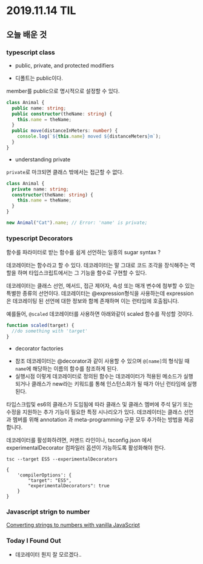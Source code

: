 # 2019.11.14 TIL

## 오늘 배운 것

### typescript class

- public, private, and protected modifiers

- 디폴트는 public이다.

member를 public으로 명시적으로 설정할 수 있다.

```ts
class Animal {
  public name: string;
  public constructor(theName: string) {
    this.name = theName;
  }
  public move(distanceInMeters: number) {
    console.log(`${this.name} moved ${distanceMeters}m`);
  }
}
```

- understanding private

`private`로 마크되면 클래스 밖에서는 접근할 수 없다.

```ts
class Animal {
  private name: string;
  constructor(theName: string) {
    this.name = theName;
  }
}

new Animal("Cat").name; // Error: 'name' is private;
```

### typescript Decorators

함수를 파라미터로 받는 함수를 쉽게 선언하는 일종의 sugar syntax ?

데코레이터는 함수라고 할 수 있다. 데코레이터는 말 그대로 코드 조각을 장식해주는 역할을 하며 타입스크립트에서는 그 기능을 함수로 구현할 수 있다.

데코레이터는 클래스 선언, 메서드, 접근 제어자, 속성 또는 매개 변수에 첨부할 수 있는 특별한 종류의 선언이다. 데코레이터는 @expression형식을 사용하는데 expression은 데코레이팅 된 선언에 대한 정보와 함께 존재하며 이는 런타임에 호출됩니다.

예를들어, `@scaled` 데코레이터를 사용하면 아래와같이 scaled 함수를 작성할 것이다.

```ts
function scaled(target) {
  //do something with 'target'
}
```

- decorator factories

* 참조
  데코레이터는 @decorator과 같이 사용할 수 있으며 `@[name]`의 형식일 때 `name`에 해당하는 이름의 함수를 참조하게 된다.
* 실행시점
  이렇게 데코레이터로 정의된 함수는 데코레이터가 적용된 메소드가 실행되거나 클래스가 new라는 키워드를 통해 인스턴스화가 될 때가 아닌 런타임에 실행된다.

타입스크립및 es6의 클래스가 도임됨에 따라 클래스 및 클래스 멤버에 주석 달기 또는 수정을 지원하는 추가 기능이 필요한 특정 시나리오가 있다.
데코레이터는 클래스 선언과 멤버를 위해 annotation 과 meta-programming 구문 모두 추가하는 방법을 제공합니다.

데코레이터를 활성화하려면, 커맨드 라인이나, tsconfig.json 에서 experimentalDecorator 컴파일러 옵션이 가능하도록 활성화해야 한다.

```
tsc --target ES5 --experimentalDecorators
```

```
{
    'compilerOptions': {
        "target": "ES5",
        "experimentalDecorators": true
    }
}
```

### Javascript strign to number

[Converting strings to numbers with vanilla JavaScript](https://gomakethings.com/converting-strings-to-numbers-with-vanilla-javascript/)

### Today I Found Out

- 데코레이터 뭔지 잘 모르겠다..
